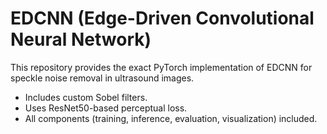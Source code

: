
# EDCNN (Edge-Driven Convolutional Neural Network)

This repository provides the exact PyTorch implementation of EDCNN for speckle noise removal in ultrasound images.

- Includes custom Sobel filters.
- Uses ResNet50-based perceptual loss.
- All components (training, inference, evaluation, visualization) included.
